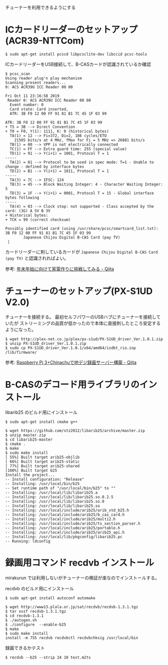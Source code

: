 チューナーを利用できるようにする

# ICカードリーダーのセットアップ(ACR39-NTTCom)
```
$ sudo apt-get install pcscd libpcsclite-dev libccid pcsc-tools
```

ICカードリーダーをUSB接続して、B-CASカードが認識されているか確認
```
$ pcsc_scan
Using reader plug'n play mechanism
Scanning present readers...
0: ACS ACR39U ICC Reader 00 00

Fri Oct 11 23:16:58 2019
 Reader 0: ACS ACR39U ICC Reader 00 00
  Event number: 0
  Card state: Card inserted,
  ATR: 3B F0 12 00 FF 91 81 B1 7C 45 1F 03 99

ATR: 3B F0 12 00 FF 91 81 B1 7C 45 1F 03 99
+ TS = 3B --> Direct Convention
+ T0 = F0, Y(1): 1111, K: 0 (historical bytes)
  TA(1) = 12 --> Fi=372, Di=2, 186 cycles/ETU
    21505 bits/s at 4 MHz, fMax for Fi = 5 MHz => 26881 bits/s
  TB(1) = 00 --> VPP is not electrically connected
  TC(1) = FF --> Extra guard time: 255 (special value)
  TD(1) = 91 --> Y(i+1) = 1001, Protocol T = 1
-----
  TA(2) = 81 --> Protocol to be used in spec mode: T=1 - Unable to change - defined by interface bytes
  TD(2) = B1 --> Y(i+1) = 1011, Protocol T = 1
-----
  TA(3) = 7C --> IFSC: 124
  TB(3) = 45 --> Block Waiting Integer: 4 - Character Waiting Integer: 5
  TD(3) = 1F --> Y(i+1) = 0001, Protocol T = 15 - Global interface bytes following
-----
  TA(4) = 03 --> Clock stop: not supported - Class accepted by the card: (3G) A 5V B 3V
+ Historical bytes:
+ TCK = 99 (correct checksum)

Possibly identified card (using /usr/share/pcsc/smartcard_list.txt):
3B F0 12 00 FF 91 81 B1 7C 45 1F 03 99
        Japanese Chijou Digital B-CAS Card (pay TV)
 |
```

カードリーダーに刺しているカードが
`Japanese Chijou Digital B-CAS Card (pay TV)` と認識されればよい。

参考: [年末年始に向けて家電作りに挑戦してみる \- Qiita](https://qiita.com/norifumi/items/b3e0419468cf9c9022cd#ic-%E3%82%AB%E3%83%BC%E3%83%89%E3%83%AA%E3%83%BC%E3%83%80%E3%83%BC)

# チューナーのセットアップ(PX-S1UD V2.0)
チューナーを接続する。
最初セルフパワーのUSBハブにチューナーを接続していたが
ストリーミングの品質が低かったので本体に直接刺したところ安定するようになった。

```
$ wget http://plex-net.co.jp/plex/px-s1ud/PX-S1UD_driver_Ver.1.0.1.zip
$ unzip PX-S1UD_driver_Ver.1.0.1.zip
$ sudo cp PX-S1UD_driver_Ver.1.0.1/x64/amd64/isdbt_rio.inp /lib/firmware/
```

参考: [Raspberry Pi 3\+Chinachuで地デジ録画サーバー構築 \- Qiita](https://qiita.com/shotasano/items/3809b8f3e0b62d51d3c3#%E3%83%81%E3%83%A5%E3%83%BC%E3%83%8A%E3%83%BC%E3%81%AE%E6%BA%96%E5%82%99)

# B-CASのデコード用ライブラリのインストール

libarib25 のビルド用にインストール
```
$ sudo apt-get install cmake g++
```

```shell
$ wget https://github.com/stz2012/libarib25/archive/master.zip
$ unzip master.zip
$ cd libarib25-master
$ cmake .
$ make
$ sudo make install
[ 55%] Built target arib25-objlib
[ 66%] Built target arib25-static
[ 77%] Built target arib25-shared
[100%] Built target b25
Install the project...
-- Install configuration: "Release"
-- Installing: /usr/local/bin/b25
-- Set runtime path of "/usr/local/bin/b25" to ""
-- Installing: /usr/local/lib/libarib25.a
-- Installing: /usr/local/lib/libarib25.so.0.2.5
-- Installing: /usr/local/lib/libarib25.so.0
-- Installing: /usr/local/lib/libarib25.so
-- Installing: /usr/local/include/arib25/arib_std_b25.h
-- Installing: /usr/local/include/arib25/b_cas_card.h
-- Installing: /usr/local/include/arib25/multi2.h
-- Installing: /usr/local/include/arib25/ts_section_parser.h
-- Installing: /usr/local/include/arib25/portable.h
-- Installing: /usr/local/include/arib25/arib25_api.h
-- Installing: /usr/local/lib/pkgconfig/libarib25.pc
-- Running: ldconfig
```

# 録画用コマンド recdvb インストール
mirakurun では利用しないがチューナーの検証が楽なのでインストールする。

recdvb のビルド用にインストール
```
$ sudo apt-get install autoconf automake
```

```
$ wget http://www13.plala.or.jp/sat/recdvb/recdvb-1.3.1.tgz
$ tar xvzf recdvb-1.3.1.tgz
$ cd recdvb-1.3.1
$ ./autogen.sh
$ ./configure  --enable-b25
$ make 
$ sudo make install
install -m 755 recdvb recdvbctl recdvbchksig /usr/local/bin
```

録画できるかテスト
```
$ recdvb --b25 --strip 24 10 test.m2ts
```



